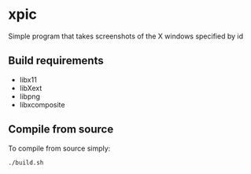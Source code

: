 # xpic
Simple program that takes screenshots of the X windows specified by id

Build requirements
---
 - libx11   
 - libXext
 - libpng
 - libxcomposite

Compile from source
---
To compile from source simply:   
```sh
./build.sh
```
